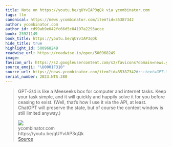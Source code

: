 ```yaml
---
title: Note on https://youtu.be/qUYvIAP3qQk via ycombinator.com
tags: llm
canonical: https://news.ycombinator.com/item?id=35387342
author: ycombinator.com
author_id: cd99ab9e042fc66d5c84197a2293acce
book: 25921149
book_title: https://youtu.be/qUYvIAP3qQk
hide_title: true
highlight_id: 500968249
readwise_url: https://readwise.io/open/500968249
image:
favicon_url: https://s2.googleusercontent.com/s2/favicons?domain=news.ycombinator.com
source_emoji: "\U0001F310"
source_url: https://news.ycombinator.com/item?id=35387342#:~:text=GPT-3%2F4%20is%20like,still%20limited%20anyway.%29
serial_number: 2023.NTS.380
---
```

> GPT-3/4 is like a Meeseeks box for computer and internet tasks. Keep your task simple, and it will quickly and happily solve it for you before ceasing to exist. (Well, that’s how I use it via the API, at least. ChatGPT will preserve the state, but of course the context window is still limited anyway.)
> <div class="quoteback-footer"><div class="quoteback-avatar"><img class="mini-favicon" src="https://s2.googleusercontent.com/s2/favicons?domain=news.ycombinator.com"></div><div class="quoteback-metadata"><div class="metadata-inner"><span style="display:none">FROM:</span><div aria-label="ycombinator.com" class="quoteback-author"> ycombinator.com</div><div aria-label="https://youtu.be/qUYvIAP3qQk" class="quoteback-title"> https://youtu.be/qUYvIAP3qQk</div></div></div><div class="quoteback-backlink"><a target="_blank" aria-label="go to the full text of this quotation" rel="noopener" href="https://news.ycombinator.com/item?id=35387342#:~:text=GPT-3%2F4%20is%20like,still%20limited%20anyway.%29" class="quoteback-arrow"> Source</a></div></div>